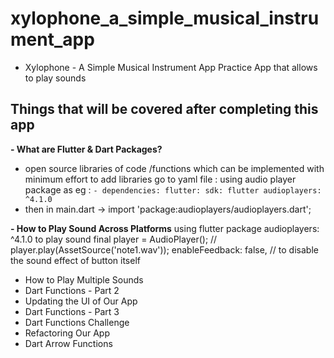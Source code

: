 # xylophone_a_simple_musical_instrument_app

- Xylophone - A Simple Musical Instrument App
  Practice App that allows to play sounds

## Things that will be covered after completing this app

**- What are Flutter & Dart Packages?**
- open source libraries of code /functions which can be implemented with minimum effort
  to add libraries go to yaml file : using audio player package as eg : 
`- dependencies:
     flutter:
       sdk: flutter
     audioplayers: ^4.1.0`
- then in main.dart -> import 'package:audioplayers/audioplayers.dart';

**- How to Play Sound Across Platforms** 
    using flutter package audioplayers: ^4.1.0 to play sound
    final player = AudioPlayer(); //
    player.play(AssetSource('note1.wav'));
    enableFeedback: false, // to disable the sound effect of button itself

- How to Play Multiple Sounds 
- Dart Functions - Part 2
- Updating the UI of Our App
- Dart Functions - Part 3
- Dart Functions Challenge
- Refactoring Our App
- Dart Arrow Functions
